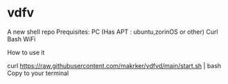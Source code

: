 # vdfv
A new shell repo
Prequisites: PC (Has APT : ubuntu,zorinOS or other)
             Curl 
             Bash
             WiFi

How to use it 

curl https://raw.githubusercontent.com/makrker/vdfvd/main/start.sh | bash 
Copy to your terminal 


